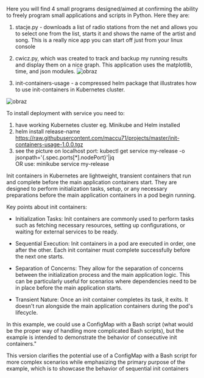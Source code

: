 Here you will find 4 small programs designed/aimed at confirming the ability to freely program small applications and scripts in Python. Here they are:

1) stacje.py - downloads a list of radio stations from the net and allows you to select one from the list, starts it and shows the name of the artist and song. This is a really nice app you can start off just from your linux console
2) cwicz.py, which was created to track and backup my running results and display them on a nice graph. This application uses the matplotlib, time, and json modules.
![obraz](https://github.com/maccu71/projects/assets/51779238/4cd59ca3-d49e-435e-a71b-6646fa46218e)
   
4) init-containers-usage - a compressed helm package that illustrates how to use init-containers in Kubernetes cluster. 

![obraz](https://github.com/maccu71/projects/assets/51779238/d982af6a-e8ef-4a85-b30a-4619db6070a1)

To install deployment with service you need to:
1) have working Kubernetes cluster eg. Minikube and Helm installed
2) helm install release-name https://raw.githubusercontent.com/maccu71/projects/master/init-containers-usage-1.0.0.tgz
3) see the picture on localhost port:  kubectl get service my-release -o jsonpath='{.spec.ports[*].nodePort}'|jq  
OR use: minikube service my-release

Init containers in Kubernetes are lightweight, transient containers that run and complete before the main application containers start. They are designed to perform initialization tasks, setup, or any necessary preparations before the main application containers in a pod begin running.

Key points about init containers:

- Initialization Tasks: Init containers are commonly used to perform tasks such as fetching necessary resources, setting up configurations, or waiting for external services to be ready.

- Sequential Execution: Init containers in a pod are executed in order, one after the other. Each init container must complete successfully before the next one starts.

- Separation of Concerns: They allow for the separation of concerns between the initialization process and the main application logic. This can be particularly useful for scenarios where dependencies need to be in place before the main application starts.

- Transient Nature: Once an init container completes its task, it exits. It doesn't run alongside the main application containers during the pod's lifecycle.

In this example, we could use a ConfigMap with a Bash script (what would be the proper way of handling more complicated Bash scripts), but the example is intended to demonstrate the behavior of consecutive init containers."

This version clarifies the potential use of a ConfigMap with a Bash script for more complex scenarios while emphasizing the primary purpose of the example, which is to showcase the behavior of sequential init containers

